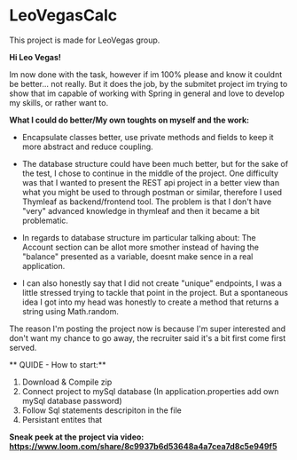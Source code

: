 # LeoVegasCalc
This project is made for LeoVegas group.

**Hi Leo Vegas!** 

Im now done with the task, however if im 100% please and know it couldnt be better... not really. 
But it does the job, by the submitet project im trying to show that im capable of working with Spring in general and love to develop my skills, or rather want to.

**What I could do better/My own toughts on myself and the work:** 
* Encapsulate classes better, use private methods and fields to keep it more abstract and reduce coupling.

* The database structure could have been much better, but for the sake of the test, I chose to continue in the middle of the project. One difficulty was that I wanted to present the REST api project in a better view than what you might be used to through postman or similar, therefore I used Thymleaf as backend/frontend tool. The problem is that I don't have "very" advanced knowledge in thymleaf and then it became a bit problematic.
- In regards to database structure im particular talking about: The Account section can be allot more smother instead of having the "balance" presented as a variable, doesnt make sence in a real application.

* I can also honestly say that I did not create "unique" endpoints, I was a little stressed trying to tackle that point in the project. But a spontaneous idea I got into my head was honestly to create a method that returns a string using Math.random.



The reason I'm posting the project now is because I'm super interested and don't want my chance to go away, the recruiter said it's a bit first come first served.

** QUIDE - How to start:** 
1) Download  & Compile zip
2) Connect project to mySql database (In application.properties add own mySql database password)
3) Follow Sql statements descripiton in the file
4) Persistant entites that 

**Sneak peek at the project via video: https://www.loom.com/share/8c9937b6d53648a4a7cea7d8c5e949f5**
